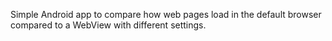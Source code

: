 Simple Android app to compare how web pages load in the default browser compared to a WebView with different settings.
